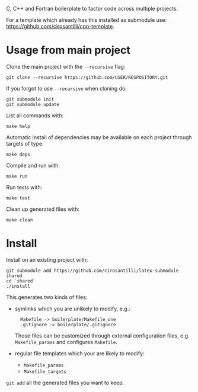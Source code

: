 C, C++ and Fortran boilerplate to factor code across multiple projects.

For a template which already has this installed as submodule use: <https://github.com/cirosantilli/cpp-template>.

# Usage from main project

Clone the main project with the `--recursive` flag:

    git clone --recursive https://github.com/USER/RESPOSITORY.git

If you forgot to use `--recursive` when cloning do:

    git submodule init
    git submodule update

List all commands with:

    make help

Automatic install of dependencies may be available on each project through targets of type:

    make deps

Compile and run with:

    make run

Run tests with:

    make test

Clean up generated files with:

    make clean

# Install

Install on an existing project with:

    git submodule add https://github.com/cirosantilli/latex-submodule shared
    cd `shared`
    ./install

This generates two kinds of files:

- symlinks which you are unlikely to modify, e.g.:

        Makefile -> boilerplate/Makefile_one
        .gitignore -> boilerplate/.gitignore

    Those files can be customized through external configuration files, e.g. `Makefile_params` and configures `Makefile`.

- regular file templates which your are likely to modify:

    - `Makefile_params`
    - `Makefile_targets`

`git add` all the generated files you want to keep.
